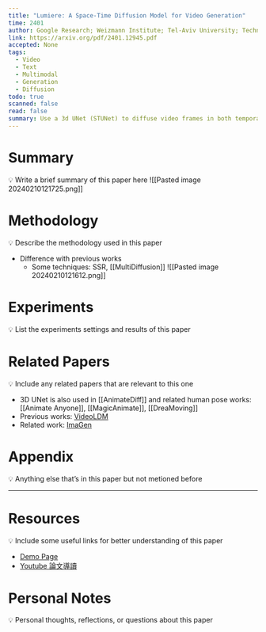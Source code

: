 ```yaml
---
title: "Lumiere: A Space-Time Diffusion Model for Video Generation"
time: 2401
author: Google Research; Weizmann Institute; Tel-Aviv University; Technion
link: https://arxiv.org/pdf/2401.12945.pdf
accepted: None
tags:
  - Video
  - Text
  - Multimodal
  - Generation
  - Diffusion
todo: true
scanned: false
read: false
summary: Use a 3d UNet (STUNet) to diffuse video frames in both temporal and spatial dimensions
---
```

# Summary
💡 Write a brief summary of this paper here
![[Pasted image 20240210121725.png]]

# Methodology
💡 Describe the methodology used in this paper
- Difference with previous works
	- Some techniques: SSR, [[MultiDiffusion]]
![[Pasted image 20240210121612.png]]
# Experiments
💡 List the experiments settings and results of this paper

# Related Papers
💡 Include any related papers that are relevant to this one
- 3D UNet is also used in [[AnimateDiff]] and related human pose works: [[Animate Anyone]], [[MagicAnimate]], [[DreaMoving]]
- Previous works: [VideoLDM](https://research.nvidia.com/labs/toronto-ai/VideoLDM/)
- Related work: [ImaGen](https://imagen.research.google/)
# Appendix
💡 Anything else that’s in this paper but not metioned before

---
# Resources
💡 Include some useful links for better understanding of this paper
- [Demo Page](https://lumiere-video.github.io/)
- [Youtube 論文導讀](https://www.youtube.com/watch?v=reyUJoWS2i8)

# Personal Notes
💡 Personal thoughts, reflections, or questions about this paper